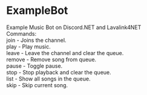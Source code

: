 # ExampleBot
Example Music Bot on Discord.NET and Lavalink4NET<br />
Commands:<br />
join - Joins the channel.<br />
play - Play music.<br />
leave - Leave the channel and clear the queue.<br />
remove - Remove song from queue.<br />
pause - Toggle pause.<br />
stop - Stop playback and clear the queue.<br />
list - Show all songs in the queue.<br />
skip - Skip current song.
